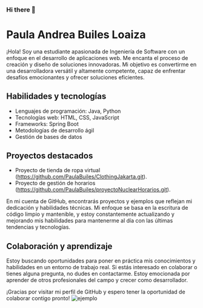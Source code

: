 ### Hi there 👋
# Paula Andrea Builes Loaiza

¡Hola! Soy una estudiante apasionada de Ingeniería de Software con un enfoque en el desarrollo de aplicaciones web. Me encanta el proceso de creación y diseño de soluciones innovadoras. Mi objetivo es convertirme en una desarrolladora versátil y altamente competente, capaz de enfrentar desafíos emocionantes y ofrecer soluciones eficientes.

## Habilidades y tecnologías

- Lenguajes de programación: Java, Python
- Tecnologías web: HTML, CSS, JavaScript
- Frameworks: Spring Boot
- Metodologías de desarrollo ágil
- Gestión de bases de datos

## Proyectos destacados

- Proyecto de tienda de ropa virtual (https://github.com/PaulaBuiles/ClothingJakarta.git).
- Proyecto de gestión de horarios (https://github.com/PaulaBuiles/proyectoNuclearHorarios.git).

En mi cuenta de GitHub, encontrarás proyectos y ejemplos que reflejan mi dedicación y habilidades técnicas. Mi enfoque se basa en la escritura de código limpio y mantenible, y estoy constantemente actualizando y mejorando mis habilidades para mantenerme al día con las últimas tendencias y tecnologías.

## Colaboración y aprendizaje

Estoy buscando oportunidades para poner en práctica mis conocimientos y habilidades en un entorno de trabajo real. Si estás interesado en colaborar o tienes alguna pregunta, no dudes en contactarme. Estoy emocionada por aprender de otros profesionales del campo y crecer como desarrollador.

¡Gracias por visitar mi perfil de GitHub y espero tener la oportunidad de colaborar contigo pronto!
![ejemplo](https://media.giphy.com/media/PI3QGKFN6XZUCMMqJm/giphy.gif)

<!--
**PaulaBuiles/PaulaBuiles** is a ✨ _special_ ✨ repository because its `README.md` (this file) appears on your GitHub profile.

Here are some ideas to get you started:

- 🔭 I’m currently working on ...
- 🌱 I’m currently learning ...
- 👯 I’m looking to collaborate on ...
- 🤔 I’m looking for help with ...
- 💬 Ask me about ...
- 📫 How to reach me: ...
- 😄 Pronouns: ...
- ⚡ Fun fact: ...
-->
